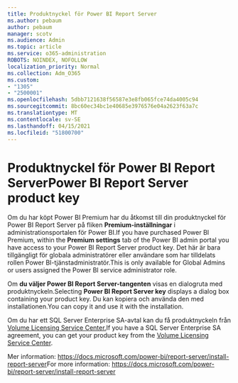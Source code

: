 ```yaml
---
title: Produktnyckel för Power BI Report Server
ms.author: pebaum
author: pebaum
manager: scotv
ms.audience: Admin
ms.topic: article
ms.service: o365-administration
ROBOTS: NOINDEX, NOFOLLOW
localization_priority: Normal
ms.collection: Adm_O365
ms.custom:
- "1305"
- "2500001"
ms.openlocfilehash: 5dbb7121638f56587e3e8fb065fce74da4005c94
ms.sourcegitcommit: 8bc60ec34bc1e40685e3976576e04a2623f63a7c
ms.translationtype: MT
ms.contentlocale: sv-SE
ms.lasthandoff: 04/15/2021
ms.locfileid: "51800700"
---
```

# <a name="power-bi-report-server-product-key"></a><span data-ttu-id="f46b1-102">Produktnyckel för Power BI Report Server</span><span class="sxs-lookup"><span data-stu-id="f46b1-102">Power BI Report Server product key</span></span>

<span data-ttu-id="f46b1-103">Om du har köpt Power BI Premium har du åtkomst till din produktnyckel för Power BI Report Server på fliken **Premium-inställningar** i administrationsportalen för Power BI.</span><span class="sxs-lookup"><span data-stu-id="f46b1-103">If you have purchased Power BI Premium, within the **Premium settings** tab of the Power BI admin portal you have access to your Power BI Report Server product key.</span></span> <span data-ttu-id="f46b1-104">Det här är bara tillgängligt för globala administratörer eller användare som har tilldelats rollen Power BI-tjänstadministratör.</span><span class="sxs-lookup"><span data-stu-id="f46b1-104">This is only available for Global Admins or users assigned the Power BI service administrator role.</span></span>

<span data-ttu-id="f46b1-105">Om **du väljer Power BI Report Server-tangenten** visas en dialogruta med produktnyckeln.</span><span class="sxs-lookup"><span data-stu-id="f46b1-105">Selecting **Power BI Report Server key** displays a dialog box containing your product key.</span></span> <span data-ttu-id="f46b1-106">Du kan kopiera och använda den med installationen.</span><span class="sxs-lookup"><span data-stu-id="f46b1-106">You can copy it and use it with the installation.</span></span>

<span data-ttu-id="f46b1-107">Om du har ett SQL Server Enterprise SA-avtal kan du få produktnyckeln från [Volume Licensing Service Center.](https://www.microsoft.com/Licensing/servicecenter/)</span><span class="sxs-lookup"><span data-stu-id="f46b1-107">If you have a SQL Server Enterprise SA agreement, you can get your product key from the [Volume Licensing Service Center](https://www.microsoft.com/Licensing/servicecenter/).</span></span>

<span data-ttu-id="f46b1-108">Mer information: https://docs.microsoft.com/power-bi/report-server/install-report-server</span><span class="sxs-lookup"><span data-stu-id="f46b1-108">For more information: https://docs.microsoft.com/power-bi/report-server/install-report-server</span></span>
